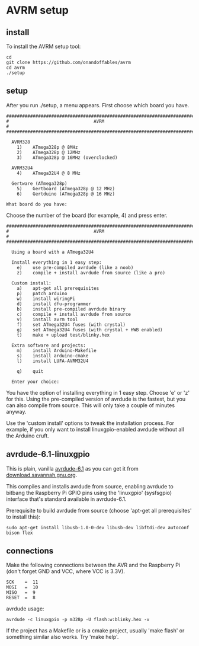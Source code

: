 AVRM setup
==========

install
-------

To install the AVRM setup tool:

	cd
	git clone https://github.com/onandoffables/avrm
	cd avrm
	./setup

setup
-----

After you run ./setup, a menu appears. First choose which board you have.

	#######################################################################
	#                                AVRM                                 #
	#######################################################################

	  AVRM328
		1)    ATmega328p @ 8MHz
		2)    ATmega328p @ 12MHz
		3)    ATmega328p @ 16MHz (overclocked)

	  AVRM32U4
		4)    ATmega32U4 @ 8 MHz

	  Gertware (ATmega328p)
		5)    Gertboard (ATmega328p @ 12 MHz)
		6)    Gertduino (ATmega328p @ 16 MHz)

	What board do you have:

Choose the number of the board (for example, 4) and press enter.

	#######################################################################
	#                                AVRM                                 #
	#######################################################################

	  Using a board with a ATmega32U4

	  Install everything in 1 easy step:
		e)    use pre-compiled avrdude (like a noob)
		z)    compile + install avrdude from source (like a pro)

	  Custom install:
		a)    apt-get all prerequisites
		p)    patch arduino
		w)    install wiringPi
		d)    install dfu-programmer
		b)    install pre-compiled avrdude binary
		c)    compile + install avrdude from source
		v)    install avrm tool
		f)    set ATmega32U4 fuses (with crystal)
		g)    set ATmega32U4 fuses (with crystal + HWB enabled)
		t)    make + upload test/blinky.hex

	  Extra software and projects:
		m)    install Arduino-Makefile
		s)    install arduino-cmake
		l)    install LUFA-AVRM32U4

		q)    quit

	  Enter your choice:

You have the option of installing everything in 1 easy step. Choose 'e' or 'z' for this. Using the pre-compiled version of avrdude is the fastest, but you can also compile from source. This will only take a couple of minutes anyway.

Use the 'custom install' options to tweak the installation process. For example, if you only want to install linuxgpio-enabled avrdude without all the Arduino cruft.

avrdude-6.1-linuxgpio
---------------------
This is plain, vanilla [avrdude-6.1](http://download.savannah.gnu.org/releases/avrdude/avrdude-6.1.tar.gz) as you can get it from [download.savannah.gnu.org](http://download.savannah.gnu.org/releases/avrdude/).

This compiles and installs avrdude from source, enabling avrdude to bitbang the Raspberry Pi GPIO pins using the 'linuxgpio' (sysfsgpio) interface that's standard available in avrdude-6.1.

Prerequisite to build avrdude from source (choose 'apt-get all prerequisites' to install this):

	sudo apt-get install libusb-1.0-0-dev libusb-dev libftdi-dev autoconf bison flex

connections
-----------
Make the following connections between the AVR and the Raspberry Pi (don't forget GND and VCC, where VCC is 3.3V).

	SCK    =  11
	MOSI   =  10
	MISO   =  9
	RESET  =  8

avrdude usage:

	avrdude -c linuxgpio -p m328p -U flash:w:blinky.hex -v

If the project has a Makefile or is a cmake project, usually 'make flash' or something similar also works. Try 'make help'.
